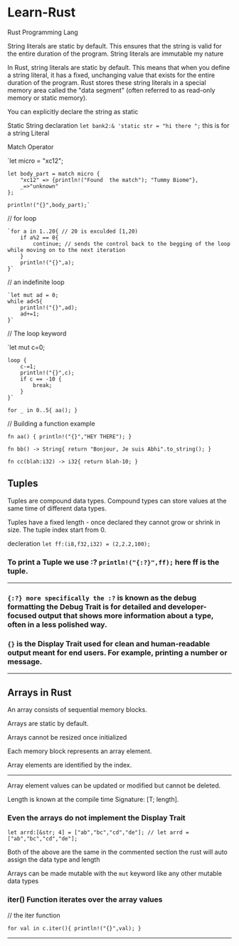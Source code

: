 # Learn-Rust

Rust Programming Lang

String literals are static by default. This ensures that the string is valid for the entire duration of the program.
String literals are immutable my nature

In Rust, string literals are static by default.
This means that when you define a string literal,
it has a fixed, unchanging value that exists for the entire duration of the program.
Rust stores these string literals in a special memory area called the "data segment" (often referred to as read-only memory or static memory).

You can explicitly declare the string as static

Static String declaration `let bank2:& 'static str = "hi there ";` this is for a string Literal

Match Operator

`let micro = "xc12";

    let body_part = match micro {
        "xc12" => {println!("Found  the match"); "Tummy Biome"},
        _=>"unknown"
    };

    println!("{}",body_part);`

// for loop

    `for a in 1..20{ // 20 is exculded [1,20)
        if a%2 == 0{
            continue; // sends the control back to the begging of the loop while moving on to the next iteration
        }
        println!("{}",a);
    }`

// an indefinite loop

    `let mut ad = 0;
    while ad<5{
        println!("{}",ad);
        ad+=1;
    }`

// The loop keyword

`let mut c=0;

    loop {
        c-=1;
        println!("{}",c);
        if c == -10 {
            break;
        }
    }`

`for _ in 0..5{
        aa();
    }`

// Building a function example

`fn aa() {
    println!("{}","HEY THERE");
}`

`fn bb() -> String{
    return "Bonjour, Je suis Abhi".to_string();
}`

`fn cc(blah:i32) -> i32{
    return blah-10;
}`

## Tuples

Tuples are compound data types.
Compound types can store values at the same time of different data types.

Tuples have a fixed length - once declared they cannot grow or shrink in size.
The tuple index start from 0.

decleration `let ff:(i8,f32,i32) = (2,2.2,100);`

### To print a Tuple we use :? `println!("{:?}",ff);` here ff is the tuple.

---

### `{:?} more specifically the :?` is known as the debug formatting the Debug Trait is for detailed and developer-focused output that shows more information about a type, often in a less polished way.

### `{}` is the Display Trait used for clean and human-readable output meant for end users. For example, printing a number or message.

---

## Arrays in Rust

An array consists of sequential memory blocks.

Arrays are static by default.

Arrays cannot be resized once initialized

Each memory block represents an array element.

Array elements are identified by the index.

---

Array element values can be updated or modified but cannot be deleted.

Length is known at the compile time Signature: [T; length].

### Even the arrays do not implement the Display Trait

`let arrd:[&str; 4] = ["ab","bc","cd","de"];
// let arrd = ["ab","bc","cd","de"];`

Both of the above are the same in the commented section the rust will auto assign the data type and length

Arrays can be made mutable with the `mut` keyword like any other mutable data types

### iter() Function iterates over the array values

// the iter function

`for val in c.iter(){
 println!("{}",val);
}
`

---
